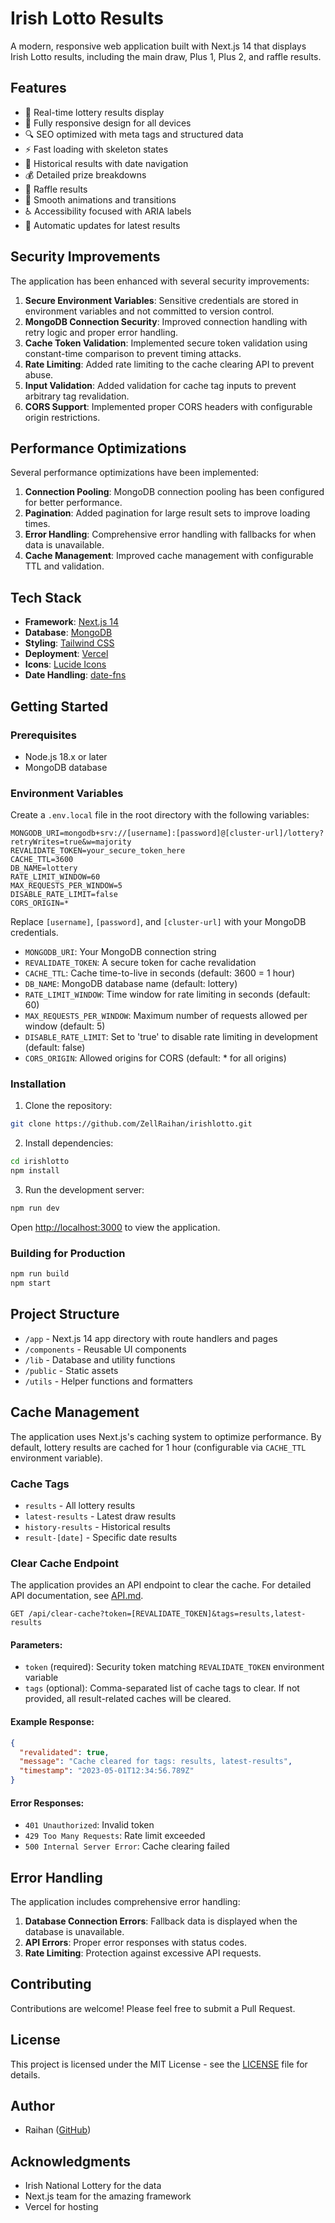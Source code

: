 # Irish Lotto Results

A modern, responsive web application built with Next.js 14 that displays Irish Lotto results, including the main draw, Plus 1, Plus 2, and raffle results.

## Features

- 🎯 Real-time lottery results display
- 📱 Fully responsive design for all devices
- 🔍 SEO optimized with meta tags and structured data
- ⚡ Fast loading with skeleton states
- 📅 Historical results with date navigation
- 💰 Detailed prize breakdowns
- 🎲 Raffle results
- 🌙 Smooth animations and transitions
- ♿ Accessibility focused with ARIA labels
- 🔄 Automatic updates for latest results

## Security Improvements

The application has been enhanced with several security improvements:

1. **Secure Environment Variables**: Sensitive credentials are stored in environment variables and not committed to version control.
2. **MongoDB Connection Security**: Improved connection handling with retry logic and proper error handling.
3. **Cache Token Validation**: Implemented secure token validation using constant-time comparison to prevent timing attacks.
4. **Rate Limiting**: Added rate limiting to the cache clearing API to prevent abuse.
5. **Input Validation**: Added validation for cache tag inputs to prevent arbitrary tag revalidation.
6. **CORS Support**: Implemented proper CORS headers with configurable origin restrictions.

## Performance Optimizations

Several performance optimizations have been implemented:

1. **Connection Pooling**: MongoDB connection pooling has been configured for better performance.
2. **Pagination**: Added pagination for large result sets to improve loading times.
3. **Error Handling**: Comprehensive error handling with fallbacks for when data is unavailable.
4. **Cache Management**: Improved cache management with configurable TTL and validation.

## Tech Stack

- **Framework**: [Next.js 14](https://nextjs.org)
- **Database**: [MongoDB](https://www.mongodb.com)
- **Styling**: [Tailwind CSS](https://tailwindcss.com)
- **Deployment**: [Vercel](https://vercel.com)
- **Icons**: [Lucide Icons](https://lucide.dev)
- **Date Handling**: [date-fns](https://date-fns.org)

## Getting Started

### Prerequisites

- Node.js 18.x or later
- MongoDB database

### Environment Variables

Create a `.env.local` file in the root directory with the following variables:

```
MONGODB_URI=mongodb+srv://[username]:[password]@[cluster-url]/lottery?retryWrites=true&w=majority
REVALIDATE_TOKEN=your_secure_token_here
CACHE_TTL=3600
DB_NAME=lottery
RATE_LIMIT_WINDOW=60
MAX_REQUESTS_PER_WINDOW=5
DISABLE_RATE_LIMIT=false
CORS_ORIGIN=*
```

Replace `[username]`, `[password]`, and `[cluster-url]` with your MongoDB credentials.

- `MONGODB_URI`: Your MongoDB connection string
- `REVALIDATE_TOKEN`: A secure token for cache revalidation
- `CACHE_TTL`: Cache time-to-live in seconds (default: 3600 = 1 hour)
- `DB_NAME`: MongoDB database name (default: lottery)
- `RATE_LIMIT_WINDOW`: Time window for rate limiting in seconds (default: 60)
- `MAX_REQUESTS_PER_WINDOW`: Maximum number of requests allowed per window (default: 5)
- `DISABLE_RATE_LIMIT`: Set to 'true' to disable rate limiting in development (default: false)
- `CORS_ORIGIN`: Allowed origins for CORS (default: * for all origins)

### Installation

1. Clone the repository:
```bash
git clone https://github.com/ZellRaihan/irishlotto.git
```

2. Install dependencies:
```bash
cd irishlotto
npm install
```

3. Run the development server:
```bash
npm run dev
```

Open [http://localhost:3000](http://localhost:3000) to view the application.

### Building for Production

```bash
npm run build
npm start
```

## Project Structure

- `/app` - Next.js 14 app directory with route handlers and pages
- `/components` - Reusable UI components
- `/lib` - Database and utility functions
- `/public` - Static assets
- `/utils` - Helper functions and formatters

## Cache Management

The application uses Next.js's caching system to optimize performance. By default, lottery results are cached for 1 hour (configurable via `CACHE_TTL` environment variable).

### Cache Tags

- `results` - All lottery results
- `latest-results` - Latest draw results
- `history-results` - Historical results
- `result-[date]` - Specific date results

### Clear Cache Endpoint

The application provides an API endpoint to clear the cache. For detailed API documentation, see [API.md](API.md).

```
GET /api/clear-cache?token=[REVALIDATE_TOKEN]&tags=results,latest-results
```

#### Parameters:

- `token` (required): Security token matching `REVALIDATE_TOKEN` environment variable
- `tags` (optional): Comma-separated list of cache tags to clear. If not provided, all result-related caches will be cleared.

#### Example Response:

```json
{
  "revalidated": true,
  "message": "Cache cleared for tags: results, latest-results",
  "timestamp": "2023-05-01T12:34:56.789Z"
}
```

#### Error Responses:

- `401 Unauthorized`: Invalid token
- `429 Too Many Requests`: Rate limit exceeded
- `500 Internal Server Error`: Cache clearing failed

## Error Handling

The application includes comprehensive error handling:

1. **Database Connection Errors**: Fallback data is displayed when the database is unavailable.
2. **API Errors**: Proper error responses with status codes.
3. **Rate Limiting**: Protection against excessive API requests.

## Contributing

Contributions are welcome! Please feel free to submit a Pull Request.

## License

This project is licensed under the MIT License - see the [LICENSE](LICENSE) file for details.

## Author

- Raihan ([GitHub](https://github.com/ZellRaihan))

## Acknowledgments

- Irish National Lottery for the data
- Next.js team for the amazing framework
- Vercel for hosting